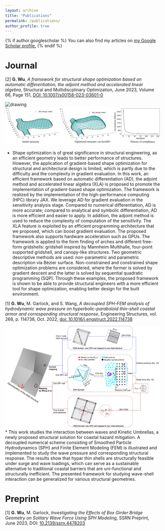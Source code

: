 ```yaml
---
layout: archive
title: "Publications"
permalink: /publications/
author_profile: true
---
```


{% if author.googlescholar %}
  You can also find my articles on <u><a href="{{author.googlescholar}}">my Google Scholar profile</a>.</u>
{% endif %}

# Journal
[2] **G. Wu**, *A framework for structural shape optimization based on automatic differentiation, the adjoint method and accelerated linear algebra*, Structural and Multidiscplinary Optimization, June 2023, Volume 66, Page 151, [DOI: 10.1007/s00158-023-03601-0](http://dx.doi.org/10.1007/s00158-023-03601-0)

<img src="/images/MannheimMultihalle.jpg" alt="drawing" width="800"/>
<img src="/images/MM_opt.jpg" alt="drawing" width="800"/>

* Shape optimization is of great significance in structural engineering, as an efficient geometry leads to better performance of structures. However, the application of gradient-based shape optimization for structural and architectural design is limited, which is partly due to the difficulty and the complexity in gradient evaluation. In this work, an efficient framework based on automatic differentiation (AD), the adjoint method and accelerated linear algebra (XLA) is proposed to promote the implementation of gradient-based shape optimization. The framework is realized by the implementation of the high-performance computing (HPC) library JAX. We leverage AD for gradient evaluation in the sensitivity analysis stage. Compared to numerical differentiation, AD is more accurate; compared to analytical and symbolic differentiation, AD is more efficient and easier to apply. In addition, the adjoint method is used to reduce the complexity of computation of the sensitivity. The XLA feature is exploited by an efficient programming architecture that we proposed, which can boost gradient evaluation. The proposed framework also supports hardware acceleration such as GPUs. The framework is applied to the form finding of arches and different free-form gridshells: gridshell inspired by Mannheim Multihalle, four-point supported gridshell, and canopy-like structures. Two geometric descriptive methods are used: non-parametric and parametric description via Bézier surface. Non-constrained and constrained shape optimization problems are considered, where the former is solved by gradient descent and the latter is solved by sequential quadratic programming (SQP). Through these examples, the proposed framework is shown to be able to provide structural engineers with a more efficient tool for shape optimization, enabling better design for the built environment.

[1] **G. Wu**, M. Garlock, and S. Wang, *A decoupled SPH-FEM analysis of hydrodynamic wave pressure on hyperbolic-paraboloid thin-shell coastal armor and corresponding structural response*, Engineering Structures, vol. 268, p. 114738, Oct. 2022, [doi: 10.1016/j.engstruct.2022.114738](https://doi.org/10.1016/j.engstruct.2022.114738)

<img src="/images/Hypar.jpg" alt="drawing" width="600"/>
* This work studies the interaction between waves and Kinetic Umbrellas, a newly proposed structural solution for coastal hazard mitigation. A decoupled numerical scheme consisting of Smoothed Particle Hydrodynamics (SPH) and Finite Element Modeling (FEM) is illustrated and implemented to study the wave pressure and corresponding structural response. The results show that hypar thin shells are structurally feasible under surge and wave loadings, which can serve as a sustainable alternative to traditional coastal barriers that are uni-functional and structurally inefficient. The presented framework for studying wave-shell interaction can be generalized for various structural geometries.

# Preprint
[1] **G. Wu**, M. Garlock, *Investigating the Effects of Box Girder Bridge Geometry on Solitary Wave Force Using SPH Modeling*, SSRN Preprint, June 2023,  DOI: [10.2139/ssrn.4478203](http://dx.doi.org/10.2139/ssrn.4478203)